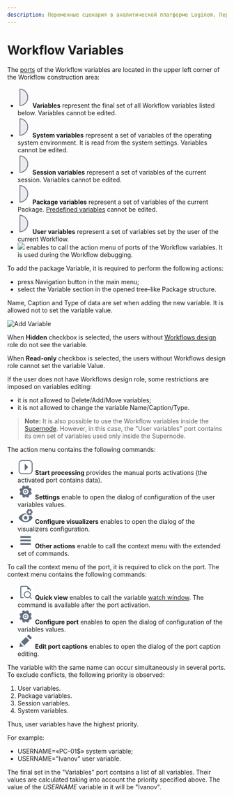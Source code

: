 ```yaml
---
description: Переменные сценария в аналитической платформе Loginom. Переменные системы. Переменные сессии. Переменные пакета. Приоритет переменных. Пример итогового набора в порту Переменные.
---
```

# Workflow Variables

The [ports](./../ports/README.md) of the Workflow variables are located in the upper left corner of the Workflow construction area:

* ![ ](./../../images/icons/app/node/ports/outputs/variable_inactive.svg) **Variables** represent the final set of all Workflow variables listed below. Variables cannot be edited.
* ![ ](./../../images/icons/app/node/ports/outputs/variable_inactive.svg) **System variables** represent a set of variables of the operating system environment. It is read from the system settings. Variables cannot be edited.
* ![ ](./../../images/icons/app/node/ports/outputs/variable_inactive.svg) **Session variables** represent a set of variables of the current session. Variables cannot be edited.
* ![ ](./../../images/icons/app/node/ports/outputs/variable_inactive.svg) **Package variables** represent a set of variables of the current Package. [Predefined variables](./../../workflow/variables/predefined-variables.md#peremennye-paketa) cannot be edited.
* ![ ](./../../images/icons/app/node/ports/outputs/variable_inactive.svg) **User variables** represent a set of variables set by the user of the current Workflow.
* ![ ](./../../images/icons/app/node/ports/submodel-port/submodel-port_20x20.svg) enables to call the action menu of ports of the Workflow variables. It is used during the Workflow debugging.

To add the package Variable, it is required to perform the following actions:
* press Navigation button in the main menu;
* select the Variable section in the opened tree-like Package structure.

Name, Caption and Type of data are set when adding the new variable. It is allowed not to set the variable value.

![Add Variable](./add-variable.png)

When **Hidden** checkbox is selected, the users without [Workflows design](./../../admin/users/roles.md#proektirovanie-stsenariev) role do not see the variable.

When **Read-only** checkbox is selected, the users without Workflows design role cannot set the variable Value.

If the user does not have Workflows design role, some restrictions are imposed on variables editing:

* it is not allowed to Delete/Add/Move variables;
* it is not allowed to change the variable Name/Caption/Type.

> **Note:** It is also possible to use the Workflow variables inside the [Supernode](./../../processors/control/supernode.md). However, in this case, the "User variables" port contains its own set of variables used only inside the Supernode.

The action menu contains the following commands:

* ![ ](./../../images/icons/common/toolbar-controls/launch-node_default.svg) **Start processing** provides the manual ports activations (the activated port contains data).
* ![ ](./../../images/icons/common/toolbar-controls/setup_default.svg) **Settings** enable to open the dialog of configuration of the user variables values.
* ![ ](./../../images/icons/common/toolbar-controls/configure-viewers_default.svg) **Configure visualizers** enables to open the dialog of the visualizers configuration.
* ![ ](./../../images/icons/common/toolbar-controls/rows_default.svg) **Other actions** enable to call the context menu with the extended set of commands.

To call the context menu of the port, it is required to click on the port. The context menu contains the following commands:

* ![ ](./../../images/icons/common/toolbar-controls/show-fast-viewer_default.svg) **Quick view** enables to call the variable [watch window](./../../visualization/preview/quick-view.md). The command is available after the port activation.
* ![ ](./../../images/icons/common/toolbar-controls/setup_default.svg) **Configure port** enables to open the dialog of configuration of the variables values.
* ![ ](./../../images/icons/common/toolbar-controls/edit_default.svg) **Edit port captions** enables to open the dialog of the port caption editing.

The variable with the same name can occur simultaneously in several ports. To exclude conflicts, the following priority is observed:

1. User variables.
2. Package variables.
3. Session variables.
4. System variables.

Thus, user variables have the highest priority.

For example:

* USERNAME=«PC-01$» system variable;
* USERNAME="Ivanov" user variable.

The final set in the "Variables" port contains a list of all variables. Their values are calculated taking into account the priority specified above. The value of the *USERNAME* variable in it will be "Ivanov".
